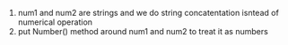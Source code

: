 1. num1 and num2 are strings and we do string concatentation isntead of numerical operation
2. put Number() method around num1 and num2 to treat it as numbers 